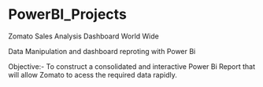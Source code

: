 # PowerBI_Projects
Zomato Sales Analysis Dashboard World Wide

Data Manipulation and dashboard reproting with Power Bi

Objective:- To construct a consolidated and interactive Power Bi Report that will allow Zomato to acess the required data rapidly.

